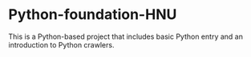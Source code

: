 # Python-foundation-HNU
This is a Python-based project that includes basic Python entry and an introduction to Python crawlers.

